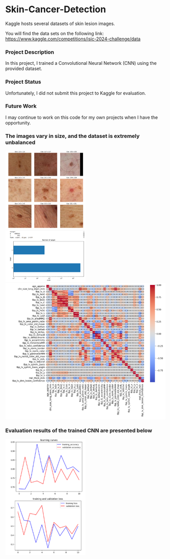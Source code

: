 # Skin-Cancer-Detection


Kaggle hosts several datasets of skin lesion images.

You will find the data sets on the following link: https://www.kaggle.com/competitions/isic-2024-challenge/data


### Project Description
In this project, I trained a Convolutional Neural Network (CNN) using the provided dataset.


### Project Status
Unfortunately, I did not submit this project to Kaggle for evaluation.


### Future Work
I may continue to work on this code for my own projects when I have the opportunity.



### The images vary in size, and the dataset is extremely unbalanced

<img src="images/img9.png" width="50%">


<img src="images/diagram.png" width="50%">

<img src="images/corr_matrix.png">


### Evaluation results of the trained CNN are presented below

<img src="/images/evaluation.png" width="50%">
